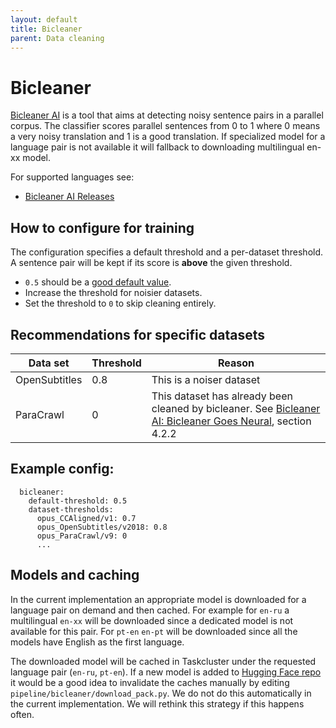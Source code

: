 ```yaml
---
layout: default
title: Bicleaner
parent: Data cleaning
---
```

# Bicleaner


[Bicleaner AI](https://github.com/bitextor/bicleaner-ai) is a tool that aims at detecting noisy sentence pairs in a parallel corpus. 
The classifier scores parallel sentences from 0 to 1 where 0 means a very noisy translation and 1 is a good translation.
If specialized model for a language pair is not available it will fallback to downloading multilingual en-xx model.

For supported languages see:
  * [Bicleaner AI Releases][ai-releases]

## How to configure for training

The configuration specifies a default threshold and a per-dataset threshold. A sentence pair will be kept if its score is **above** the given threshold.

- `0.5` should be a [good default value].
- Increase the threshold for noisier datasets.
- Set the threshold to `0` to skip cleaning entirely.

## Recommendations for specific datasets

| Data set      | Threshold | Reason                   |
| ------------- | --------- | -------                  |
| OpenSubtitles | 0.8       | This is a noiser dataset |
| ParaCrawl     | 0         | This dataset has already been cleaned by bicleaner. See [Bicleaner AI: Bicleaner Goes Neural], section 4.2.2 |

## Example config:

```
  bicleaner:
    default-threshold: 0.5
    dataset-thresholds:
      opus_CCAligned/v1: 0.7
      opus_OpenSubtitles/v2018: 0.8
      opus_ParaCrawl/v9: 0
      ...
```

[good default value]: https://github.com/bitextor/bicleaner-ai/wiki/How-to-train-your-Bicleaner-AI#bicleaning-a-corpus
[ai-releases]: https://github.com/bitextor/bicleaner-ai-data/releases
[releases]: https://github.com/bitextor/bicleaner-data/releases
[Bicleaner AI: Bicleaner Goes Neural]: https://aclanthology.org/2022.lrec-1.87.pdf


## Models and caching

In the current implementation an appropriate model is downloaded for a language pair on demand and then cached. 
For example for `en-ru` a multilingual `en-xx` will be downloaded since a dedicated model is not available for this pair.
For `pt-en` `en-pt` will be downloaded since all the models have English as the first language.

The downloaded model will be cached in Taskcluster under the requested language pair (`en-ru`, `pt-en`). 
If a new model is added to [Hugging Face repo](https://huggingface.co/bitextor) it would be a good idea to invalidate
the caches manually by editing `pipeline/bicleaner/download_pack.py`. 
We do not do this automatically in the current implementation. We will rethink this strategy if this happens often.
